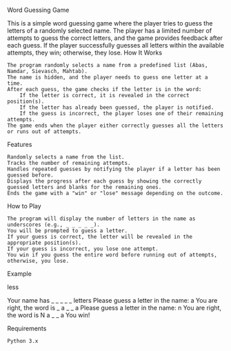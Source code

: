 Word Guessing Game

This is a simple word guessing game where the player tries to guess the letters of a randomly selected name. The player has a limited number of attempts to guess the correct letters, and the game provides feedback after each guess. If the player successfully guesses all letters within the available attempts, they win; otherwise, they lose.
How It Works

    The program randomly selects a name from a predefined list (Abas, Namdar, Sievasch, Mahtab).
    The name is hidden, and the player needs to guess one letter at a time.
    After each guess, the game checks if the letter is in the word:
        If the letter is correct, it is revealed in the correct position(s).
        If the letter has already been guessed, the player is notified.
        If the guess is incorrect, the player loses one of their remaining attempts.
    The game ends when the player either correctly guesses all the letters or runs out of attempts.

Features

    Randomly selects a name from the list.
    Tracks the number of remaining attempts.
    Handles repeated guesses by notifying the player if a letter has been guessed before.
    Displays the progress after each guess by showing the correctly guessed letters and blanks for the remaining ones.
    Ends the game with a "win" or "lose" message depending on the outcome.

How to Play

    The program will display the number of letters in the name as underscores (e.g., _ _ _ _ _).
    You will be prompted to guess a letter.
    If your guess is correct, the letter will be revealed in the appropriate position(s).
    If your guess is incorrect, you lose one attempt.
    You win if you guess the entire word before running out of attempts, otherwise, you lose.

Example

less

Your name has _ _ _ _ _ letters
Please guess a letter in the name: a
You are right, the word is _ a _ _ a
Please guess a letter in the name: n
You are right, the word is N a _ _ a
You win!

Requirements

    Python 3.x

